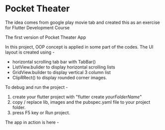 # Pocket Theater
The idea comes from google play movie tab and created this as an exercise for Flutter Development Course

The first version of Pocket Theater App

In this project, OOP concept is applied in some part of the codes. 
The UI layout is created using - 
- horizontal scrolling tab bar with TabBar()
- ListView.bulider to display horizontal scrolling lists
- GridView.builder to display vertical 3 column list
- ClipRRect() to display rounded corner images.

To debug and run the project -

1. create your flutter project with "flutter create _yourFolderName_"
2. copy / replace lib, images and the pubspec.yaml file to your project folder.
3. press F5 key or Run project.

The app in action is here - 


